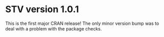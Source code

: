# STV version 1.0.1

This is the first major CRAN release!  The only minor
version bump was to deal with a problem with the package
checks.
